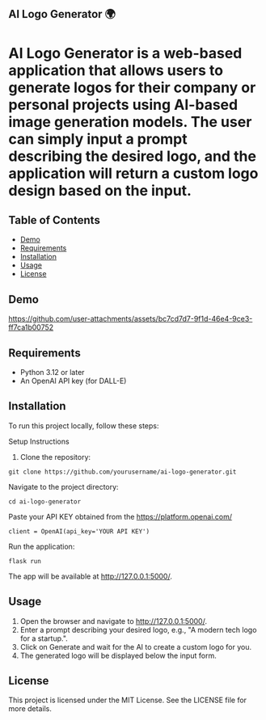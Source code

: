 ## AI Logo Generator 🌍

# **AI Logo Generator** is a web-based application that allows users to generate logos for their company or personal projects using AI-based image generation models. The user can simply input a prompt describing the desired logo, and the application will return a custom logo design based on the input.

## Table of Contents

- [Demo](#demo)
- [Requirements](#requirements)
- [Installation](#installation)
- [Usage](#usage)
- [License](#license)

## Demo


https://github.com/user-attachments/assets/bc7cd7d7-9f1d-46e4-9ce3-ff7ca1b00752



## Requirements
- Python 3.12 or later
- An OpenAI API key (for DALL-E)

## Installation
To run this project locally, follow these steps:

Setup Instructions
1. Clone the repository:

```
git clone https://github.com/yourusername/ai-logo-generator.git
```

Navigate to the project directory:

```
cd ai-logo-generator
```

Paste your API KEY obtained from the https://platform.openai.com/
```
client = OpenAI(api_key='YOUR API KEY')
```

Run the application:

```
flask run
```

The app will be available at http://127.0.0.1:5000/.

## Usage
1. Open the browser and navigate to http://127.0.0.1:5000/.
2. Enter a prompt describing your desired logo, e.g., "A modern tech logo for a startup.".
3. Click on Generate and wait for the AI to create a custom logo for you.
4. The generated logo will be displayed below the input form.


## License
This project is licensed under the MIT License. See the LICENSE file for more details.
